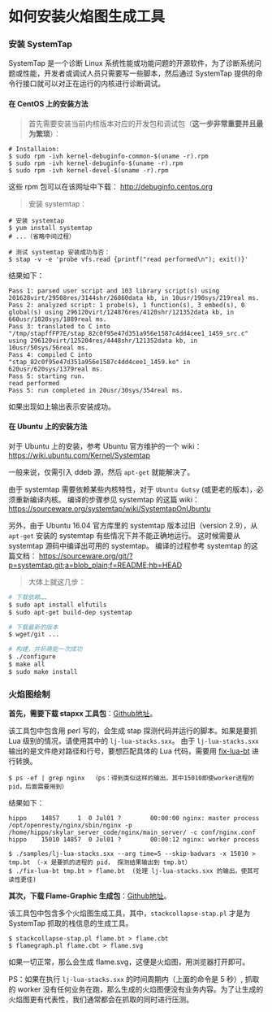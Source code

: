 # 如何安装火焰图生成工具

### 安装 SystemTap

SystemTap 是一个诊断 Linux 系统性能或功能问题的开源软件，为了诊断系统问题或性能，开发者或调试人员只需要写一些脚本，然后通过 SystemTap 提供的命令行接口就可以对正在运行的内核进行诊断调试。

#### 在 CentOS 上的安装方法

> 首先需要安装当前内核版本对应的开发包和调试包（**这一步非常重要并且最为繁琐**）：

```shell
# Installaion:
$ sudo rpm -ivh kernel-debuginfo-common-$(uname -r).rpm
$ sudo rpm -ivh kernel-debuginfo-$(uname -r).rpm
$ sudo rpm -ivh kernel-devel-$(uname -r).rpm
```

这些 rpm 包可以在该网址中下载： http://debuginfo.centos.org

> 安装 systemtap：

```shell
# 安装 systemtap
$ yum install systemtap
# ...（省略中间过程）

# 测试 systemtap 安装成功与否：
$ stap -v -e 'probe vfs.read {printf("read performed\n"); exit()}'
```

结果如下：
```shell
Pass 1: parsed user script and 103 library script(s) using 201628virt/29508res/3144shr/26860data kb, in 10usr/190sys/219real ms.
Pass 2: analyzed script: 1 probe(s), 1 function(s), 3 embed(s), 0 global(s) using 296120virt/124876res/4120shr/121352data kb, in 660usr/1020sys/1889real ms.
Pass 3: translated to C into "/tmp/stapffFP7E/stap_82c0f95e47d351a956e1587c4dd4cee1_1459_src.c" using 296120virt/125204res/4448shr/121352data kb, in 10usr/50sys/56real ms.
Pass 4: compiled C into "stap_82c0f95e47d351a956e1587c4dd4cee1_1459.ko" in 620usr/620sys/1379real ms.
Pass 5: starting run.
read performed
Pass 5: run completed in 20usr/30sys/354real ms.
```
如果出现如上输出表示安装成功。

#### 在 Ubuntu 上的安装方法

对于 Ubuntu 上的安装，参考 Ubuntu 官方维护的一个 wiki：
https://wiki.ubuntu.com/Kernel/Systemtap

一般来说，仅需引入 ddeb 源，然后 `apt-get` 就能解决了。

由于 systemtap 需要依赖某些内核特性，对于 `Ubuntu Gutsy` (或更老的版本)，必须重新编译内核。
编译的步骤参见 systemtap 的这篇 wiki：
https://sourceware.org/systemtap/wiki/SystemtapOnUbuntu

另外，由于 Ubuntu 16.04 官方库里的 systemtap 版本过旧（version 2.9），从 `apt-get` 安装的 systemtap 有些情况下并不能正确地运行。
这时候需要从 systemtap 源码中编译出可用的 systemtap。
编译的过程参考 systemtap 的这篇文档：
https://sourceware.org/git/?p=systemtap.git;a=blob_plain;f=README;hb=HEAD

> 大体上就这几步：
```bash
# 下载依赖……
$ sudo apt install elfutils
$ sudo apt-get build-dep systemtap

# 下载最新的版本
$ wget/git ...

# 构建，并祈祷能一次成功
$ ./configure
$ make all
$ sudo make install
```

### 火焰图绘制

**首先，需要下载 stapxx 工具包**：[Github地址](https://github.com/openresty/stapxx)。

该工具包中包含用 perl 写的，会生成 stap 探测代码并运行的脚本。如果是要抓 Lua 级别的情况，请使用其中的 `lj-lua-stacks.sxx`。
由于 `lj-lua-stacks.sxx` 输出的是文件绝对路径和行号，要想匹配具体的 Lua 代码，需要用 [fix-lua-bt](https://github.com/openresty/openresty-systemtap-toolkit#fix-lua-bt) 进行转换。

```shell
$ ps -ef | grep nginx  （ps：得到类似这样的输出，其中15010即使worker进程的pid，后面需要用到）
```

结果如下：
```
hippo    14857     1  0 Jul01 ?        00:00:00 nginx: master process /opt/openresty/nginx/sbin/nginx -p /home/hippo/skylar_server_code/nginx/main_server/ -c conf/nginx.conf
hippo    15010 14857  0 Jul01 ?        00:00:12 nginx: worker process
```

```shell
$ ./samples/lj-lua-stacks.sxx --arg time=5 --skip-badvars -x 15010 > tmp.bt （-x 是要抓的进程的 pid， 探测结果输出到 tmp.bt）
$ ./fix-lua-bt tmp.bt > flame.bt  (处理 lj-lua-stacks.sxx 的输出，使其可读性更佳)
```

**其次，下载 Flame-Graphic 生成包**：[Github地址](https://github.com/brendangregg/FlameGraph)。

该工具包中包含多个火焰图生成工具，其中，`stackcollapse-stap.pl` 才是为 SystemTap 抓取的栈信息的生成工具。

```shell
$ stackcollapse-stap.pl flame.bt > flame.cbt
$ flamegraph.pl flame.cbt > flame.svg
```
如果一切正常，那么会生成 flame.svg，这便是火焰图，用浏览器打开即可。

PS：如果在执行 `lj-lua-stacks.sxx` 的时间周期内（上面的命令是 5 秒）, 抓取的 worker 没有任何业务在跑，那么生成的火焰图便没有业务内容。为了让生成的火焰图更有代表性，我们通常都会在抓取的同时进行压测。
